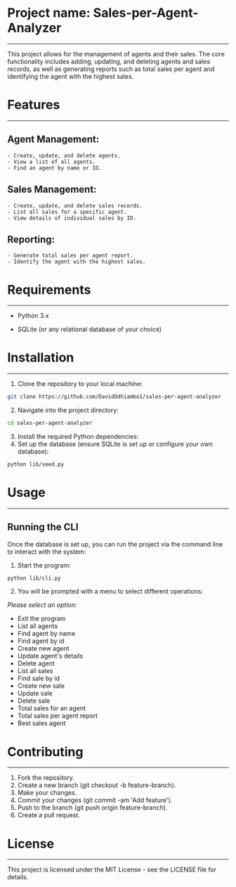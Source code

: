 # Project name: Sales-per-Agent-Analyzer
---
This project allows for the management of agents and their sales. The core functionality includes adding, updating, and deleting agents and sales records, as well as generating reports such as total sales per agent and identifying the agent with the highest sales.



# Features

---

## Agent Management:
    - Create, update, and delete agents.
    - View a list of all agents.
    - Find an agent by name or ID.
## Sales Management:
    - Create, update, and delete sales records.
    - List all sales for a specific agent.
    - View details of individual sales by ID.
## Reporting:
    - Generate total sales per agent report.
    - Identify the agent with the highest sales.

# Requirements
---

- Python 3.x

- SQLite (or any relational database of your choice)


# Installation

***
1. Clone the repository to your local machine:
```bash
git clone https://github.com/DavidOdhiambo1/sales-per-agent-analyzer
```
2. Navigate into the project directory:
```bash
cd sales-per-agent-analyzer
```
3. Install the required Python dependencies:
4. Set up the database (ensure SQLite is set up or configure your own database):
```bash
python lib/seed.py
```
# Usage
---
## Running the CLI
Once the database is set up, you can run the project via the command line to interact with the system:

1. Start the program:

```bash
python lib/cli.py
```
2. You will be prompted with a menu to select different operations:

*Please select an option:*
- Exit the program
- List all agents
- Find agent by name
- Find agent by id
- Create new agent
- Update agent's details
- Delete agent
- List all sales
- Find sale by id
- Create new sale
- Update sale
- Delete sale
- Total sales for an agent
- Total sales per agent report
- Best sales agent

# Contributing
---
1. Fork the repository.
2. Create a new branch (git checkout -b feature-branch).
3. Make your changes.
4. Commit your changes (git commit -am 'Add feature').
5. Push to the branch (git push origin feature-branch).
6. Create a pull request.

# License
---
This project is licensed under the MIT License - see the LICENSE file for details.